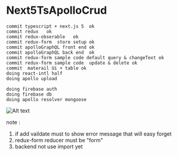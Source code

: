 # Next5TsApolloCrud

```
commit typescript + next.js 5  ok
commit redux   ok
commit redux-obserable   ok
commit redux-form  store setup ok
commit apolloGraphQL front end ok
commit apolloGraphQL back end  ok
commit redux-form sample code default query & changeText ok
commit redux-form sample code  update & delete ok
commit  materail Ui + table ok
doing react-intl half
doing apollo upload 

doing firebase auth
doing firebase db
doing apollo resolver mongoose

```


![Alt text](http://www.giphy.com/gifs/As7xcjaSvVm0l3ZXsm)

note : 
1. if add vaildate must to show error message that will easy forget 
2. redux-form reducer must be "form" 
3. backend  not  use import yet